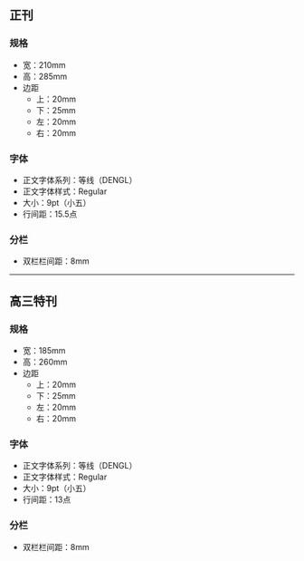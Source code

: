 
## 正刊
### 规格
- 宽：210mm
- 高：285mm
- 边距
    - 上：20mm
    - 下：25mm
    - 左：20mm
    - 右：20mm
### 字体
- 正文字体系列：等线（DENGL）
- 正文字体样式：Regular
- 大小：9pt（小五）
- 行间距：15.5点
### 分栏
- 双栏栏间距：8mm

-----

## 高三特刊
### 规格
- 宽：185mm
- 高：260mm
- 边距
    - 上：20mm
    - 下：25mm
    - 左：20mm
    - 右：20mm
### 字体
- 正文字体系列：等线（DENGL）
- 正文字体样式：Regular
- 大小：9pt（小五）
- 行间距：13点
### 分栏
- 双栏栏间距：8mm